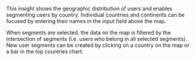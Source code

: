 This insight shows the geographic distribution of users and enables
segmenting users by country. Individual countries and continents can
be focused by entering their names in the input field above the map.

When segments are selected, the data on the map is filtered by the
intersection of segments (i.e. users who belong in all selected
segments). New user segments can be created by clicking on a
country on the map or a bar in the top countries chart.
